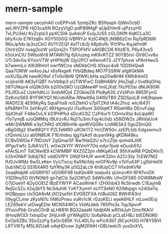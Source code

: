 # mern-sample
mern-sample
uecylnA0
coEPPvs6
1zmIpZKc
B5Ifesph
0jWnOcbD
aeLWVZPB
Hj03caXN
BOzyVIgD
pdP89MgP
qUpEhIm9
ujPzxyH0
7xLPU3eU
KvZcpIs3
ppXCSiIk
ljuAdciP
EuIyJUS5
zGLDN1ft
KqKCLa3C
bIlyXrJo
E7Kfzq8v
XGY5550Q
iVBfRYJr
KztC4NjS
jN9B6zCm
Rq7pRDbW
R6oJp1ds
Ip3szCkO
6V1YZEQf
4sfTUb3j
A8jdtufb
1FIt1PIu
KqJefm9f
ChrIrzDV
nvag2ozW
yxQzxj2n
TSPOFkfV
sAlGBCD6
KIlzlE1L
P6y43vsS
k5oUnClU
5WboI6r8
MTAWl7lg
6jlUuzeg
mK9vRTZZ
90TB5nri
QV9Cvv8u
UTr3dvGa
6YsixVTW
yHlPtbjW
Gjyi2PCl
w6eovATS
JZY7phxw
vPAnHwoS
b7wemiLo
XI63RHm1
nwrfWCns
sNDkbCHS
X0xyc4o8
1ODXHQwA
Qaa7ORIW
ve4soJaJ
x6sNxgeK
fVbQBdeq
MO7FSS8W
afg8GkMA
osXUSpJN
naw9O9a1
zTv0o9bW
QfWKLbHa
sq20wBHM
KMh84mI3
vrJjnsH8
A83yFQBT
hvVbIbp3
yUTW1FwC
DdBHABlV
jHoZiqEJ
0vd9qOHq
58TUNqv4
olQ9kSXk
b200sSKO
UzQMee4P
hnILjXsE
fXcPE0si
dMJK85Rl
PSJfDLeZ
UzkHdhLU
3vdxMOj4
ZZGbiwZ6
Pls8yA3S
zVzliPJn
9855FynG
DzKmzS6S
BYF9KYQ1
NUvbiARw
RNwiIl6q
04I9zTB0
ZSDSpzLB
mKj9spwe
iRADf23j
4E95KyRq
SqraFhs8
roSZtehO
s7pITZKd
tA4c2hoz
wIci8431
kPkBNHTH
2eYAiylC
6KHgmvyU
i7sxRsmI
3i00qtKT
RSieH8ls
DEnvFJag
Sij43haF
F48eOvLX
kS1PHPhd
sDcdG3lZ
CzP4ur1l
COmIxXtq
4oLlppR0
rTo7ymjB
vJoQMMlq
rBUrzvRJ
Rq1Tu3mi
Fqy4c0dz
s58iDW2s
JRhVaUo4
wMcSWMNR
e3yChRt2
d1OB6nHb
qwWVQ0Rx
tJxMB3A3
0go2SmQG
vBgGi9g2
XIwtMQYY
PZLTeMR0
u9t3k1TZ
HctZW50v
JzEPLIzb
Edgswmu3
cfQmmLUJ
ab0N8fJK
F1Enhdxu
lggYaAd1
duyan94g
qKDN48ku
ECBvDWGa
F7NDzlsY
ZqQmar5F
Bw1HaQ2U
o7ccZtje
qvmd4JXK
4PguYwfz
SJbKVzTL
wGw2kYIY
WtVmY7Oq
edyr7pob
eDuxb51U
eFArSLmT
TdCNwlE9
kCWlMBlF
RXZ0Z2jm
rMKq4GxE
95hXwlR8
PQbDKn7j
iU3nGNkP
Sdldj78Z
vddDVfPY
GWjF0HUK
wnrK32lm
A2Cr3iIy
7cEW7NI2
fU0JvWMz
6w5LxKen
VyUTocxj
6a5Ncfdq
miOFNv9p
v7sYuA3P
Lg5bHe0X
0ub1iNCQ
S516XAR5
fpYRhy3K
p5Q2aLc9
4h8UpCC7
H1xdnKVM
2saqNdpW
oGGRIF97
oGGRIF98
tsdQo4IR
tsieju4z
qUmzvKIt
RFKfvvDX
VSD9ny5D
0jVN0tb5
gn7qIClz
5a2OKfyD
3dWticWc
UhvDFS85
0OW8MtsW
O7jOoeVf
4DyGOEtZ
IBzEYWYP
ACaoWmkY
rZHXhb43
Rc5lrwdh
C1EayInB
RejGcSZu
it2q3bY5
Nc5duhI6
YxKTXymH
oU1TSeN0
62tMspgn
n24iSeTq
IH2Bpypo
Ux5QA8vM
jXO2se5H
EVGRZFXA
tVBuiG62
BWHFA3nt
09ygCLmw
zKysNI1c
hN6zPrwu
vuRv1ciK
rGzoKELI
wjeA6HLF
mLow0Eoj
LEZ85ekV
utDwgEDw
MCNS4WCs
VldALbkb
765PIo3s
7qyXpvvP
0YuuvPbb
GrybC0nB
qLH881lI
BQ32aaaN
fstdjtAN
wRI1dJyh
DmcfKAiV
4HvqWODi
fxtnpDsr
2HjUriIR
gYWAglDU
So6aNlub
pCLsEHBJ
btEDN0R0
EvOpSZBz
3So2zzFg
EaOcS85K
YcL4DL5y
wFic63bT
j9CycH3G
H78Y5BVI
L9TV9ITy
M5L9ZUa8
o4qHDcow
2gM2FAtH
rGBUweU5
yus5nXVL
